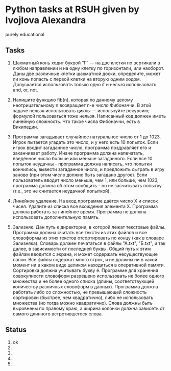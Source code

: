 # Python tasks at RSUH given by Ivojlova Alexandra
purely educational  

## Tasks

1. Шахматный конь ходит буквой “Г” — на две клетки по вертикали в любом направлении и на одну клетку по горизонтали, или наоборот. Даны две различные клетки шахматной доски, определите, может ли конь попасть с первой клетки на вторую одним ходом. Допускается использовать только одно if и нельзя использовать and, or, not.  

2. Напишите функцию fib(n), которая по данному целому неотрицательному n возвращает n-e число Фибоначчи. В этой задаче нельзя использовать циклы — используйте рекурсию; формулой пользоваться тоже нельзя. Написанный код должен иметь линейную сложность. Что такое числа Фибоначчи, есть в Википедии.  

3. Программа загадывает случайное натуральное число от 1 до 1023. Игрок пытается угадать это число, и у него есть 10 попыток. Если игрок вводит загаданное число, программа поздравляет его и заканчивает работу. Иначе программа должна напечатать, введённое число больше или меньше загаданного. Если все 10 попыток неудачны - программа должна написать, что попытки кончились, вывести загаданное число, и предложить сыграть в игру заново (при этом число должно быть загадано другое). Если пользователь вводит число меньше, чем 1, или больше, чем 1023, программа должна об этом сообщить - но не засчитывать попытку (т.е., это не считается неудачной попыткой).  

4. Линейное удаление. На вход программе даётся число X и список чисел. Удалите из списка все вхождения элемента X. Программа должна работать за линейное время. Программа не должна использовать дополнительную память.  

5. Зализняк. Дан путь к директории, в которой лежат текстовые файлы. Программа должна считать все тексты из этих файлов и все словоформы из этих текстов отсортировать по концу (как в словаре Зализняка). Словарь должен печататься в файлы "А.txt", "Б.txt", и так далее, в зависимости от последней буквы. Общий путь к этим файлам вводится с экрана, и может содержать несуществующие папки. Все файлы содержат много строк, и не должны ни в какой момент ни в каком виде целиком находиться в оперативной памяти. Сортировка должна учитывать букву ё. Программе для хранения совокупности словоформ разрешено использовать не более одного множества и не более одного списка (длины, соответствующей количеству различных словоформ в данных). Программа должна работать либо со сложностью, не превышающей сложность сортировки (быстрее, чем квадратично), либо не использовать множества (но тогда можно квадратично). Слова должны быть выровнены по правому краю, а ширина колонки должна зависеть от самого длинного встретившегося слова.  

## Status

1. ok
2. 
3. 
4.  
5. 